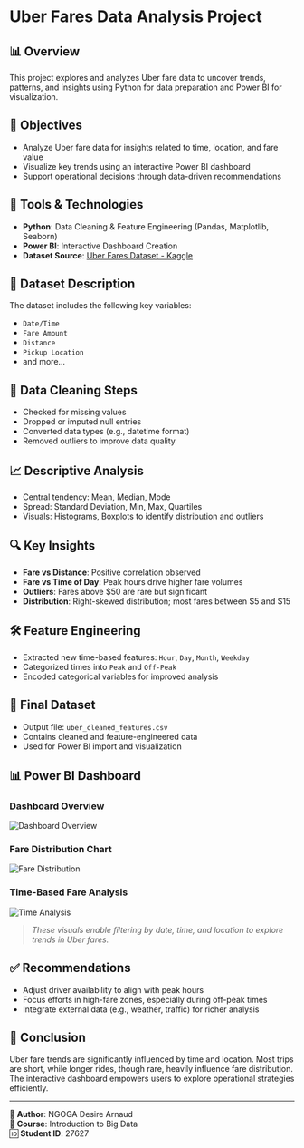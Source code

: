 # Uber Fares Data Analysis Project

## 📊 Overview
This project explores and analyzes Uber fare data to uncover trends, patterns, and insights using Python for data preparation and Power BI for visualization.

## 🎯 Objectives
- Analyze Uber fare data for insights related to time, location, and fare value
- Visualize key trends using an interactive Power BI dashboard
- Support operational decisions through data-driven recommendations

## 🧰 Tools & Technologies
- **Python**: Data Cleaning & Feature Engineering (Pandas, Matplotlib, Seaborn)
- **Power BI**: Interactive Dashboard Creation
- **Dataset Source**: [Uber Fares Dataset - Kaggle](https://www.kaggle.com)

## 📁 Dataset Description
The dataset includes the following key variables:
- `Date/Time`
- `Fare Amount`
- `Distance`
- `Pickup Location`
- and more...

## 🧹 Data Cleaning Steps
- Checked for missing values
- Dropped or imputed null entries
- Converted data types (e.g., datetime format)
- Removed outliers to improve data quality

## 📈 Descriptive Analysis
- Central tendency: Mean, Median, Mode
- Spread: Standard Deviation, Min, Max, Quartiles
- Visuals: Histograms, Boxplots to identify distribution and outliers

## 🔍 Key Insights
- **Fare vs Distance**: Positive correlation observed
- **Fare vs Time of Day**: Peak hours drive higher fare volumes
- **Outliers**: Fares above $50 are rare but significant
- **Distribution**: Right-skewed distribution; most fares between $5 and $15

## 🛠️ Feature Engineering
- Extracted new time-based features: `Hour`, `Day`, `Month`, `Weekday`
- Categorized times into `Peak` and `Off-Peak`
- Encoded categorical variables for improved analysis

## 💾 Final Dataset
- Output file: `uber_cleaned_features.csv`
- Contains cleaned and feature-engineered data
- Used for Power BI import and visualization

## 📊 Power BI Dashboard

### Dashboard Overview  
![Dashboard Overview](images/dashboard_overview.png)

### Fare Distribution Chart  
![Fare Distribution](images/fare_distribution_chart.png)

### Time-Based Fare Analysis  
![Time Analysis](images/time_analysis.png)

> _These visuals enable filtering by date, time, and location to explore trends in Uber fares._

## ✅ Recommendations
- Adjust driver availability to align with peak hours
- Focus efforts in high-fare zones, especially during off-peak times
- Integrate external data (e.g., weather, traffic) for richer analysis

## 🧠 Conclusion
Uber fare trends are significantly influenced by time and location. Most trips are short, while longer rides, though rare, heavily influence fare distribution. The interactive dashboard empowers users to explore operational strategies efficiently.

---

👤 **Author**: NGOGA Desire Arnaud  
📘 **Course**: Introduction to Big Data  
🆔 **Student ID**: 27627
